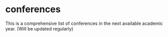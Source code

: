 # conferences
This is a comprehensive list of conferences in the next available academic year. (Will be updated regularly)
